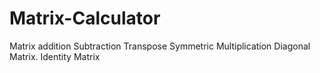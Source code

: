 # Matrix-Calculator
Matrix addition
Subtraction
Transpose 
Symmetric 
Multiplication 
Diagonal Matrix.
Identity Matrix
